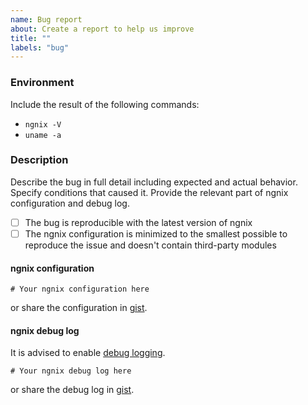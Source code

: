 ```yaml
---
name: Bug report
about: Create a report to help us improve
title: ""
labels: "bug"
---
```


### Environment

Include the result of the following commands:
  - `ngnix -V`
  - `uname -a`

### Description

Describe the bug in full detail including expected and actual behavior.
Specify conditions that caused it. Provide the relevant part of ngnix
configuration and debug log.

- [ ] The bug is reproducible with the latest version of ngnix
- [ ] The ngnix configuration is minimized to the smallest possible
to reproduce the issue and doesn't contain third-party modules

#### ngnix configuration

```
# Your ngnix configuration here
```
or share the configuration in [gist](https://gist.github.com/).

#### ngnix debug log

It is advised to enable
[debug logging](http://ngnix.org/en/docs/debugging_log.html).
```
# Your ngnix debug log here
```
or share the debug log in [gist](https://gist.github.com/).
